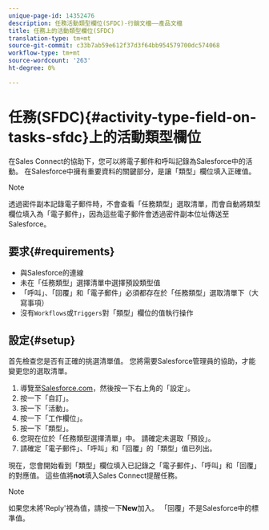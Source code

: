 ```yaml
---
unique-page-id: 14352476
description: 任務活動類型欄位(SFDC)-行銷文檔——產品文檔
title: 任務上的活動類型欄位(SFDC)
translation-type: tm+mt
source-git-commit: c33b7ab59e612f37d3f64bb954579700dc574068
workflow-type: tm+mt
source-wordcount: '263'
ht-degree: 0%

---
```



# 任務(SFDC){#activity-type-field-on-tasks-sfdc}上的活動類型欄位

在Sales Connect的協助下，您可以將電子郵件和呼叫記錄為Salesforce中的活動。 在Salesforce中擁有重要資料的關鍵部分，是讓「類型」欄位填入正確值。

>[!NOTE]
>
>透過密件副本記錄電子郵件時，不會查看「任務類型」選取清單，而會自動將類型欄位填入為「電子郵件」，因為這些電子郵件會透過密件副本位址傳送至Salesforce。

## 要求{#requirements}

* 與Salesforce的連線
* 未在「任務類型」選擇清單中選擇預設類型值
* 「呼叫」、「回覆」和「電子郵件」必須都存在於「任務類型」選取清單下（大寫事項）
* 沒有`Workflows`或`Triggers`對「類型」欄位的值執行操作

## 設定{#setup}

首先檢查您是否有正確的挑選清單值。 您將需要Salesforce管理員的協助，才能變更您的選取清單。

1. 導覽至[Salesforce.com](http://Salesforce.com)，然後按一下右上角的「設定」。
1. 按一下「自訂」。
1. 按一下「活動」。
1. 按一下「工作欄位」。
1. 按一下「類型」。
1. 您現在位於「任務類型選擇清單」中。 請確定未選取「預設」。
1. 請確定「電子郵件」、「呼叫」和「回覆」的「類型」值已列出。

現在，您會開始看到「類型」欄位填入已記錄之「電子郵件」、「呼叫」和「回覆」的對應值。 這些值將&#x200B;**not**&#x200B;填入Sales Connect提醒任務。

>[!NOTE]
>
>如果您未將&#39;Reply&#39;視為值，請按一下&#x200B;**New**&#x200B;加入。 「回覆」不是Salesforce中的標準值。
